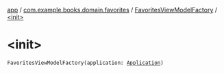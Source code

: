 [app](../../index.md) / [com.example.books.domain.favorites](../index.md) / [FavoritesViewModelFactory](index.md) / [&lt;init&gt;](./-init-.md)

# &lt;init&gt;

`FavoritesViewModelFactory(application: `[`Application`](https://developer.android.com/reference/android/app/Application.html)`)`